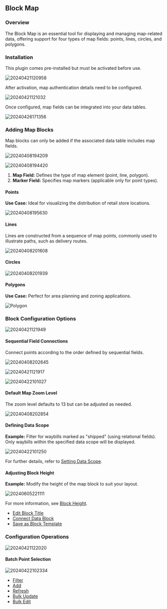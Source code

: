 ## Block Map

<PluginInfo name="block-map"></PluginInfo>

### Overview

The Block Map is an essential tool for displaying and managing map-related data, offering support for four types of map fields: points, lines, circles, and polygons.

### Installation

This plugin comes pre-installed but must be activated before use.

![20240421120958](https://static-docs.nocobase.com/20240421120958.png)

After activation, map authentication details need to be configured.

![20240421121032](https://static-docs.nocobase.com/20240421121032.png)

Once configured, map fields can be integrated into your data tables.

![20240426171356](https://static-docs.nocobase.com/20240426171356.png)

### Adding Map Blocks

Map blocks can only be added if the associated data table includes map fields.

![20240408194209](https://static-docs.nocobase.com/20240408194209.png)

![20240408194420](https://static-docs.nocobase.com/20240408194420.png)

1. **Map Field:** Defines the type of map element (point, line, polygon).
2. **Marker Field:** Specifies map markers (applicable only for point types).

#### Points

**Use Case:** Ideal for visualizing the distribution of retail store locations.

![20240408195630](https://static-docs.nocobase.com/20240408195630.png)

#### Lines

Lines are constructed from a sequence of map points, commonly used to illustrate paths, such as delivery routes.

![20240408201608](https://static-docs.nocobase.com/20240408201608.png)

#### Circles

![20240408201939](https://static-docs.nocobase.com/20240408201939.png)

#### Polygons

**Use Case:** Perfect for area planning and zoning applications.

![Polygon](https://static-docs.nocobase.com/20240408200546.png)

### Block Configuration Options

![20240421121949](https://static-docs.nocobase.com/20240421121949.png)

#### Sequential Field Connections

Connect points according to the order defined by sequential fields.

![20240408202645](https://static-docs.nocobase.com/20240408202645.png)

![20240421121917](https://static-docs.nocobase.com/20240421121917.png)

![20240422101027](https://static-docs.nocobase.com/20240422101027.png)

#### Default Map Zoom Level

The zoom level defaults to 13 but can be adjusted as needed.

![20240408202854](https://static-docs.nocobase.com/20240408202854.png)

#### Defining Data Scope

**Example:** Filter for waybills marked as "shipped" (using relational fields). Only waybills within the specified data scope will be displayed.

![20240422101250](https://static-docs.nocobase.com/20240422101250.png)

For further details, refer to [Setting Data Scope](/handbook/ui/blocks/block-settings/data-scope).

#### Adjusting Block Height

**Example:** Modify the height of the map block to suit your layout.

![20240605221111](https://static-docs.nocobase.com/20240605221111.gif)

For more information, see [Block Height](/handbook/ui/blocks/block-settings/block-height).

- [Edit Block Title](/handbook/ui/blocks/block-settings/block-title)
- [Connect Data Block](/handbook/ui/blocks/block-settings/connect-block)
- [Save as Block Template](/handbook/ui/blocks/block-settings/block-template)

### Configuration Operations

![20240421122020](https://static-docs.nocobase.com/20240421122020.png)

#### Batch Point Selection

![20240422102334](https://static-docs.nocobase.com/20240422102334.gif)

- [Filter](/handbook/ui/actions/types/filter)
- [Add](/handbook/ui/actions/types/add-new)
- [Refresh](/handbook/ui/actions/types/refresh)
- [Bulk Update](/handbook/action-bulk-update)
- [Bulk Edit](/handbook/action-bulk-edit)

